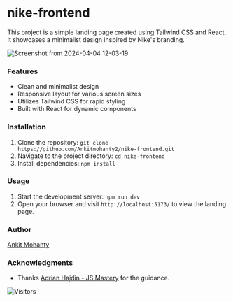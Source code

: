# nike-frontend

This project is a simple landing page created using Tailwind CSS and React. It showcases a minimalist design inspired by Nike's branding.

![Screenshot from 2024-04-04 12-03-19](https://github.com/Ankitmohanty2/nike-frontend/assets/163109788/d3f1533d-8892-4384-a744-f542650aabe7)

### Features

- Clean and minimalist design
- Responsive layout for various screen sizes
- Utilizes Tailwind CSS for rapid styling
- Built with React for dynamic components

### Installation

1. Clone the repository: `git clone https://github.com/Ankitmohanty2/nike-frontend.git`
2. Navigate to the project directory: `cd nike-frontend`
3. Install dependencies: `npm install`

### Usage

1. Start the development server: `npm run dev`
2. Open your browser and visit `http://localhost:5173/` to view the landing page.

### Author

[Ankit Mohanty](https://github.com/Ankitmohanty2)

### Acknowledgments

- Thanks [
  Adrian Hajdin - JS Mastery](https://github.com/adrianhajdin) for the guidance.

![Visitors](https://api.visitorbadge.io/api/visitors?path=https%3A%2F%2Fgithub.com%2FAnkitmohanty2%2Fnike-frontend&countColor=%232ccce4&style=plastic)
